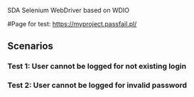SDA Selenium WebDriver based on WDIO

#Page for test: https://myproject.passfail.pl/
## Scenarios
### Test 1: User cannot be logged for not existing login
### Test 2: User cannot be logged for invalid password
